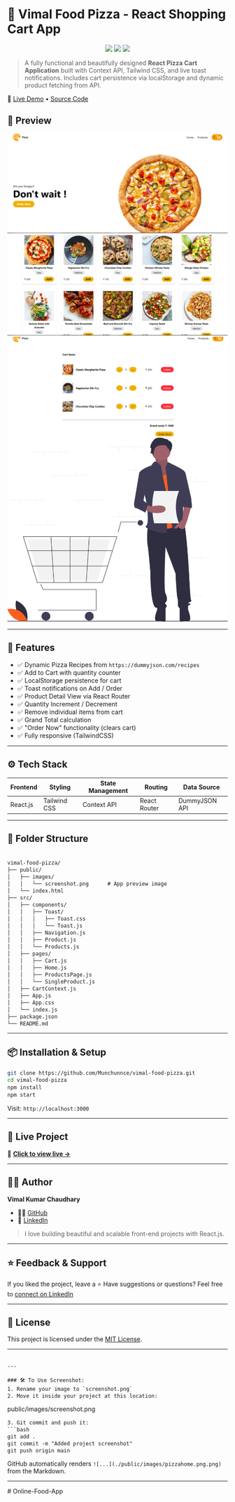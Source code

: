 
# 🍕 Vimal Food Pizza - React Shopping Cart App

<p align="center">
  <img src="https://img.shields.io/badge/Status-Deployed-success?style=flat-square" />
  <img src="https://img.shields.io/github/languages/top/Munchunnce/vimal-food-pizza?style=flat-square" />
  <img src="https://img.shields.io/github/repo-size/Munchunnce/vimal-food-pizza?style=flat-square" />
</p>

> A fully functional and beautifully designed **React Pizza Cart Application** built with Context API, Tailwind CSS, and live toast notifications. Includes cart persistence via localStorage and dynamic product fetching from API.

🔗 [Live Demo](https://vimal-food-pizza.vercel.app/) • [Source Code](https://github.com/Munchunnce/vimal-food-pizza)



## 📸 Preview

![Pizza App Preview](./public/images/pizzahome.png)
![Pizza App Preview](./public/images/pizza-products.png)
![Pizza App Preview](./public/images/cart-items.png)
![Pizza App Preview](./public/images/empty-cart.png)

---

## 🚀 Features

- ✅ Dynamic Pizza Recipes from `https://dummyjson.com/recipes`
- ✅ Add to Cart with quantity counter
- ✅ LocalStorage persistence for cart
- ✅ Toast notifications on Add / Order
- ✅ Product Detail View via React Router
- ✅ Quantity Increment / Decrement
- ✅ Remove individual items from cart
- ✅ Grand Total calculation
- ✅ "Order Now" functionality (clears cart)
- ✅ Fully responsive (TailwindCSS)

---

## ⚙️ Tech Stack

| Frontend  | Styling      | State Management | Routing        | Data Source     |
|-----------|--------------|------------------|----------------|-----------------|
| React.js  | Tailwind CSS | Context API      | React Router   | DummyJSON API   |

---

## 🧱 Folder Structure

```

vimal-food-pizza/
├── public/
│   ├── images/
│   │   └── screenshot.png      # App preview image
│   └── index.html
├── src/
│   ├── components/
│   │   ├── Toast/
│   │   │   ├── Toast.css
│   │   │   └── Toast.js
│   │   ├── Navigation.js
│   │   ├── Product.js
│   │   └── Products.js
│   ├── pages/
│   │   ├── Cart.js
│   │   ├── Home.js
│   │   ├── ProductsPage.js
│   │   └── SingleProduct.js
│   ├── CartContext.js
│   ├── App.js
│   ├── App.css
│   └── index.js
├── package.json
└── README.md

````

---

## 📦 Installation & Setup

```bash
git clone https://github.com/Munchunnce/vimal-food-pizza.git
cd vimal-food-pizza
npm install
npm start
````

Visit: `http://localhost:3000`

---

## 📍 Live Project

🔗 **[Click to view live →](https://vimal-food-pizza.vercel.app/)**

---

## 🙋‍♂️ Author

**Vimal Kumar Chaudhary**

* 🧑‍💻 [GitHub](https://github.com/Munchunnce)
* 💼 [LinkedIn](https://www.linkedin.com/in/vimal-kumar-chaudhary-7890961a6/)

> I love building beautiful and scalable front-end projects with React.js.

---

## ⭐ Feedback & Support

If you liked the project, leave a ⭐
Have suggestions or questions? Feel free to [connect on LinkedIn](https://www.linkedin.com/in/vimal-kumar-chaudhary-7890961a6/)

---

## 📄 License

This project is licensed under the [MIT License](LICENSE).

---

```

---

### 🛠 To Use Screenshot:
1. Rename your image to `screenshot.png`
2. Move it inside your project at this location:
```

public/images/screenshot.png

````
3. Git commit and push it:
```bash
git add .
git commit -m "Added project screenshot"
git push origin main
````

GitHub automatically renders `![...](./public/images/pizzahome.png.png)` from the Markdown.

---
#   O n l i n e - F o o d - A p p 
 
 